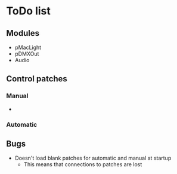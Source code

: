 # ToDo list #

## Modules ##
  * pMacLight
  * pDMXOut
  * Audio
## Control patches ##
### Manual ###
  * 
### Automatic ###

## Bugs ##
  * Doesn't load blank patches for automatic and manual at startup
    * This means that connections to patches are lost